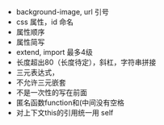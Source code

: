 + background-image, url 引号
+ css 属性，id 命名
+ 属性顺序
+ 属性简写
+ extend, import 最多4级
+ 长度超出80（长度待定），斜杠，字符串拼接
+ 三元表达式，
+ 不允许三元嵌套
+ 不是一次性的写在前面
+ 匿名函数function和(中间没有空格
+ 对上下文this的引用统一用 self
